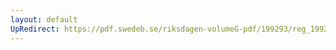 ```yaml
---
layout: default
UpRedirect: https://pdf.swedeb.se/riksdagen-volumeG-pdf/199293/reg_199293/reg_199293_0557.pdf
---
```

